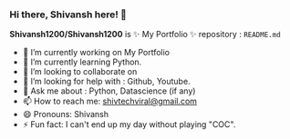 ### Hi there, Shivansh here! 👋


**Shivansh1200/Shivansh1200** is ✨ My Portfolio ✨ repository : `README.md` 

- 🔭 I’m currently working on My Portfolio
- 🌱 I’m currently learning Python.
- 👯 I’m looking to collaborate on 
- 🤔 I’m looking for help with : Github, Youtube.
- 💬 Ask me about : Python, Datascience (if any)
- 📫 How to reach me: shivtechviral@gmail.com
- 😄 Pronouns: Shivansh
- ⚡ Fun fact: I can't end up my day without playing "COC".

